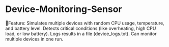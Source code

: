 # Device-Monitoring-Sensor
📌Feature: Simulates multiple devices with random CPU usage, temperature, and battery level.  Detects critical conditions (like overheating, high CPU load, or low battery).  Logs results in a file (device_logs.txt).  Can monitor multiple devices in one run.
